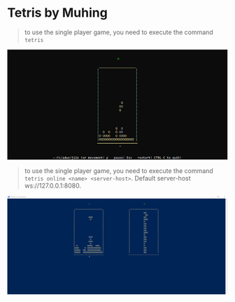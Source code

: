  # Tetris by Muhing

> to use the single player game, you need to execute the command ```tetris```

![game](./images/img.png)

> to use the single player game, you need to execute the command ```tetris online <name> <server-host>```. Default server-host ws://127.0.0.1:8080.

![online_game](./images/img2.png)